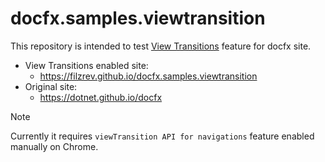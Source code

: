 # docfx.samples.viewtransition
This repository is intended to test [View Transitions](https://github.com/WICG/view-transitions/tree/main) feature for docfx site.

- View Transitions enabled site:
  - https://filzrev.github.io/docfx.samples.viewtransition
- Original site:
  - https://dotnet.github.io/docfx

> [!NOTE]
> Currently it requires `viewTransition API for navigations` feature enabled manually on Chrome.




